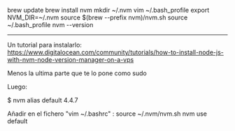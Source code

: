 brew update
brew install nvm
mkdir ~/.nvm
vim ~/.bash_profile
          export NVM_DIR=~/.nvm
          source $(brew --prefix nvm)/nvm.sh
source ~/.bash_profile
nvm --version        
 
______________

Un tutorial para instalarlo:
https://www.digitalocean.com/community/tutorials/how-to-install-node-js-with-nvm-node-version-manager-on-a-vps

Menos la ultima parte que te lo pone como sudo

Luego:

$ nvm alias default 4.4.7

Añadir en el fichero "vim ~/.bashrc" :
source ~/.nvm/nvm.sh nvm use default
